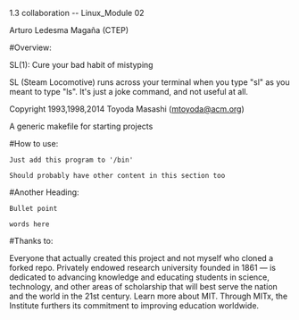 1.3 collaboration -- Linux_Module 02 

Arturo Ledesma Magaña (CTEP)

#Overview: 

SL(1): Cure your bad habit of mistyping

SL (Steam Locomotive) runs across your terminal when you type "sl" as
you meant to type "ls". It's just a joke command, and not useful at
all.

Copyright 1993,1998,2014 Toyoda Masashi (mtoyoda@acm.org)

A generic makefile for starting projects

#How to use:

    Just add this program to '/bin'

    Should probably have other content in this section too

#Another Heading:

    Bullet point

    words here

#Thanks to:

Everyone that actually created this project and not myself who cloned a forked repo. Privately endowed research university founded in 1861 — is dedicated to advancing knowledge and educating students in science, technology, and other areas of scholarship that will best serve the nation and the world in the 21st century. Learn more about MIT. Through MITx, the Institute furthers its commitment to improving education worldwide.
    		

